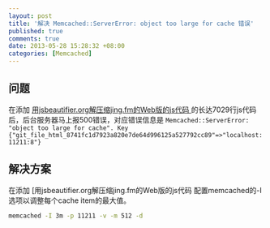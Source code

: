 ```yaml
---
layout: post
title: '解决 Memcached::ServerError: object too large for cache 错误'
published: true
comments: true
date: 2013-05-28 15:28:32 +08:00
categories: [Memcached]
---
```


问题
---------------------------------------
在添加 [用jsbeautifier.org解压缩jing.fm的Web版的js代码
](http://code.eoe.cn/1620) 的长达7029行js代码后，后台服务器马上报500错误，对应错误信息是 `Memcached::ServerError: "object too large for cache". Key {"git_file_html_8741fc1d7923a820e7de64d996125a527792cc89"=>"localhost:11211:8"}`

解决方案
---------------------------------------
在添加 [用jsbeautifier.org解压缩jing.fm的Web版的js代码
配置memcached的-I选项以调整每个cache item的最大值。
```sh
memcached -I 3m -p 11211 -v -m 512 -d
```
